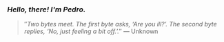 ### *Hello, there! I'm Pedro.*
> ″*Two bytes meet. The first byte asks, ‘Are you ill?’. The second byte replies, ‘No, just feeling a bit off.’.*″
 — Unknown
